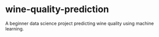 # wine-quality-prediction
A beginner data science project predicting wine quality using machine learning.
